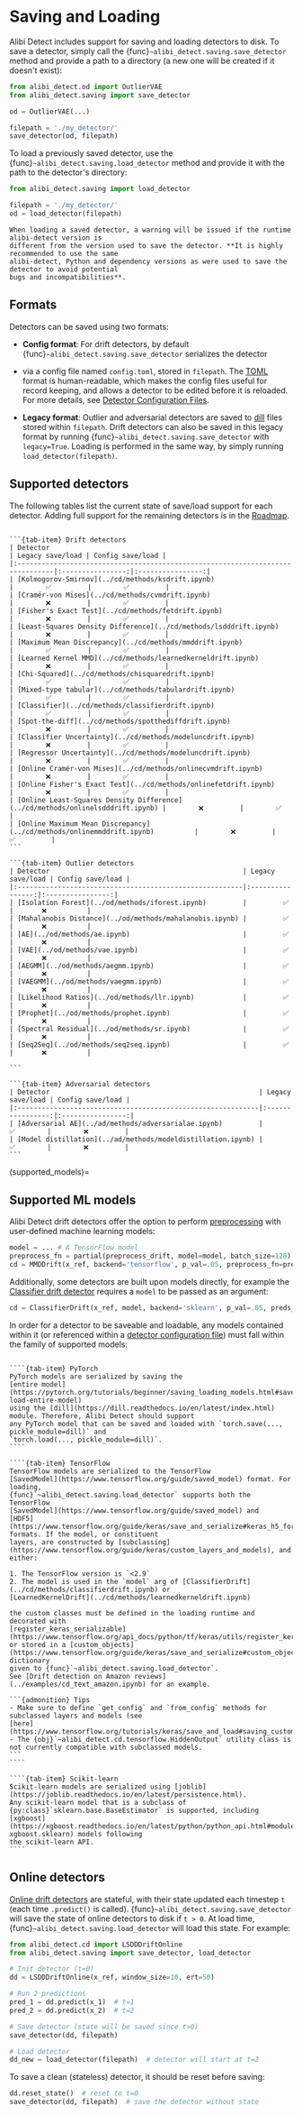 # Saving and Loading

Alibi Detect includes support for saving and loading detectors to disk. To 
save a detector, simply call the {func}`~alibi_detect.saving.save_detector` method and provide a path to a directory 
(a new one will be created if it doesn't exist):

```python
from alibi_detect.od import OutlierVAE
from alibi_detect.saving import save_detector

od = OutlierVAE(...) 

filepath = './my_detector/'
save_detector(od, filepath)
```

To load a previously saved detector, use the {func}`~alibi_detect.saving.load_detector` method and provide it with the 
path to the detector's directory:

```python
from alibi_detect.saving import load_detector

filepath = './my_detector/'
od = load_detector(filepath)
```

```{warning}
When loading a saved detector, a warning will be issued if the runtime alibi-detect version is 
different from the version used to save the detector. **It is highly recommended to use the same 
alibi-detect, Python and dependency versions as were used to save the detector to avoid potential 
bugs and incompatibilities**.
```

## Formats
Detectors can be saved using two formats:

- **Config format**: For drift detectors, by default {func}`~alibi_detect.saving.save_detector` serializes the detector 
- via a config file named `config.toml`, stored in `filepath`. The [TOML](https://toml.io/en/) format is human-readable,
which makes the config files useful for record keeping, and allows a detector to be edited before it is reloaded. For 
more details, see [Detector Configuration Files](config_files.md).

- **Legacy format**: Outlier and adversarial detectors are saved to
[dill](https://dill.readthedocs.io/en/latest/dill.html) files stored within `filepath`. Drift detectors can also be 
saved in this legacy format by running {func}`~alibi_detect.saving.save_detector` with 
`legacy=True`. Loading is performed in the same way, by simply running `load_detector(filepath)`.


## Supported detectors

The following tables list the current state of save/load support for each detector. Adding full support 
for the remaining detectors is in the [Roadmap](roadmap.md).


````{tab-set}

```{tab-item} Drift detectors
| Detector                                                                       | Legacy save/load | Config save/load |
|:-------------------------------------------------------------------------------|:----------------:|:----------------:|
| [Kolmogorov-Smirnov](../cd/methods/ksdrift.ipynb)                              |        ✅         |        ✅         |
| [Cramér-von Mises](../cd/methods/cvmdrift.ipynb)                               |        ❌         |        ✅         |
| [Fisher's Exact Test](../cd/methods/fetdrift.ipynb)                            |        ❌         |        ✅         |
| [Least-Squares Density Difference](../cd/methods/lsdddrift.ipynb)              |        ❌         |        ✅         |
| [Maximum Mean Discrepancy](../cd/methods/mmddrift.ipynb)                       |        ✅         |        ✅         |
| [Learned Kernel MMD](../cd/methods/learnedkerneldrift.ipynb)                   |        ❌         |        ✅         |
| [Chi-Squared](../cd/methods/chisquaredrift.ipynb)                              |        ✅         |        ✅         |
| [Mixed-type tabular](../cd/methods/tabulardrift.ipynb)                         |        ✅         |        ✅         |
| [Classifier](../cd/methods/classifierdrift.ipynb)                              |        ✅         |        ✅         |
| [Spot-the-diff](../cd/methods/spotthediffdrift.ipynb)                          |        ❌         |        ✅         |
| [Classifier Uncertainty](../cd/methods/modeluncdrift.ipynb)                    |        ❌         |        ✅         |
| [Regressor Uncertainty](../cd/methods/modeluncdrift.ipynb)                     |        ❌         |        ✅         |
| [Online Cramér-von Mises](../cd/methods/onlinecvmdrift.ipynb)                  |        ❌         |        ✅         |
| [Online Fisher's Exact Test](../cd/methods/onlinefetdrift.ipynb)               |        ❌         |        ✅         |
| [Online Least-Squares Density Difference](../cd/methods/onlinelsdddrift.ipynb) |        ❌         |        ✅         |
| [Online Maximum Mean Discrepancy](../cd/methods/onlinemmddrift.ipynb)          |        ❌         |        ✅         |
```

```{tab-item} Outlier detectors
| Detector                                                | Legacy save/load | Config save/load |
|:--------------------------------------------------------|:----------------:|:----------------:|
| [Isolation Forest](../od/methods/iforest.ipynb)         |         ✅       |       ❌          |         
| [Mahalanobis Distance](../od/methods/mahalanobis.ipynb) |         ✅       |       ❌          |
| [AE](../od/methods/ae.ipynb)                            |         ✅       |       ❌          |
| [VAE](../od/methods/vae.ipynb)                          |         ✅       |       ❌          |
| [AEGMM](../od/methods/aegmm.ipynb)                      |         ✅       |       ❌          |
| [VAEGMM](../od/methods/vaegmm.ipynb)                    |         ✅       |       ❌          |
| [Likelihood Ratios](../od/methods/llr.ipynb)            |         ✅       |       ❌          |
| [Prophet](../od/methods/prophet.ipynb)                  |         ✅       |       ❌          |
| [Spectral Residual](../od/methods/sr.ipynb)             |         ✅       |       ❌          |
| [Seq2Seq](../od/methods/seq2seq.ipynb)                  |         ✅       |       ❌          |

```

```{tab-item} Adversarial detectors
| Detector                                                    | Legacy save/load | Config save/load |
|:------------------------------------------------------------|:----------------:|:----------------:|
| [Adversarial AE](../ad/methods/adversarialae.ipynb)         |        ✅        |        ❌         |
| [Model distillation](../ad/methods/modeldistillation.ipynb) |        ✅        |        ❌         |
```
````

(supported_models)=
## Supported ML models

Alibi Detect drift detectors offer the option to perform [preprocessing](../cd/background.md#input-preprocessing)
with user-defined machine learning models:

```python
model = ... # A TensorFlow model
preprocess_fn = partial(preprocess_drift, model=model, batch_size=128)
cd = MMDDrift(x_ref, backend='tensorflow', p_val=.05, preprocess_fn=preprocess_fn)
```

Additionally, some detectors are built upon models directly, 
for example the [Classifier drift detector](../cd/methods/classifierdrift.ipynb) requires a `model` to be passed
as an argument:

```python
cd = ClassifierDrift(x_ref, model, backend='sklearn', p_val=.05, preds_type='probs')
```

In order for a detector to be saveable and loadable, any models contained within it (or referenced within a 
[detector configuration file](config_files.md#specifying-artefacts)) must fall within the family of supported models:

`````{tab-set}

````{tab-item} PyTorch
PyTorch models are serialized by saving the
[entire model](https://pytorch.org/tutorials/beginner/saving_loading_models.html#save-load-entire-model)
using the [dill](https://dill.readthedocs.io/en/latest/index.html) module. Therefore, Alibi Detect should support 
any PyTorch model that can be saved and loaded with `torch.save(..., pickle_module=dill)` and 
`torch.load(..., pickle_module=dill)`.
````

````{tab-item} TensorFlow
TensorFlow models are serialized to the TensorFlow 
[SavedModel](https://www.tensorflow.org/guide/saved_model) format. For loading, 
{func}`~alibi_detect.saving.load_detector` supports both the TensorFlow 
[SavedModel](https://www.tensorflow.org/guide/saved_model) and 
[HDF5](https://www.tensorflow.org/guide/keras/save_and_serialize#keras_h5_format) formats. If the model, or constituent 
layers, are constructed by [subclassing](https://www.tensorflow.org/guide/keras/custom_layers_and_models), and either:

1. The TensorFlow version is `<2.9`
2. The model is used in the `model` arg of [ClassifierDrift](../cd/methods/classifierdrift.ipynb) or
[LearnedKernelDrift](../cd/methods/learnedkerneldrift.ipynb)

the custom classes must be defined in the loading runtime and decorated with
[register_keras_serializable](https://www.tensorflow.org/api_docs/python/tf/keras/utils/register_keras_serializable),
or stored in a [custom_objects](https://www.tensorflow.org/guide/keras/save_and_serialize#custom_objects) dictionary 
given to {func}`~alibi_detect.saving.load_detector`.
See [Drift detection on Amazon reviews](../examples/cd_text_amazon.ipynb) for an example.

```{admonition} Tips
- Make sure to define `get_config` and `from_config` methods for subclassed layers and models (see
[here](https://www.tensorflow.org/tutorials/keras/save_and_load#saving_custom_objects)).
- The {obj}`~alibi_detect.cd.tensorflow.HiddenOutput` utility class is not currently compatible with subclassed models.
```
````

````{tab-item} Scikit-learn
Scikit-learn models are serialized using [joblib](https://joblib.readthedocs.io/en/latest/persistence.html).
Any scikit-learn model that is a subclass of {py:class}`sklearn.base.BaseEstimator` is supported, including 
[xgboost](https://xgboost.readthedocs.io/en/latest/python/python_api.html#module-xgboost.sklearn) models following 
the scikit-learn API.
````
`````

## Online detectors

[Online drift detectors](../cd/methods.md#online) are stateful, with their state updated each timestep `t` (each time
`.predict()` is called). {func}`~alibi_detect.saving.save_detector` will save the state of online 
detectors to disk if `t > 0`. At load time, {func}`~alibi_detect.saving.load_detector` will load this state.
For example:

```python
from alibi_detect.cd import LSDDDriftOnline
from alibi_detect.saving import save_detector, load_detector

# Init detector (t=0)
dd = LSDDDriftOnline(x_ref, window_size=10, ert=50)

# Run 2 predictions
pred_1 = dd.predict(x_1)  # t=1 
pred_2 = dd.predict(x_2)  # t=2

# Save detector (state will be saved since t>0)
save_detector(dd, filepath)

# Load detector
dd_new = load_detector(filepath)  # detector will start at t=2
```

To save a clean (stateless) detector, it should be reset before saving:

```python
dd.reset_state()  # reset to t=0
save_detector(dd, filepath)  # save the detector without state
```
